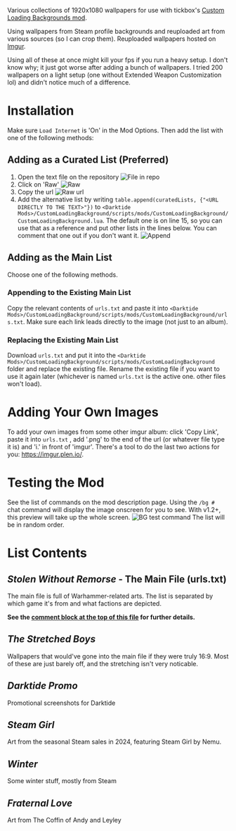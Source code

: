 Various collections of 1920x1080 wallpapers for use with tickbox's [Custom Loading Backgrounds mod](https://www.nexusmods.com/warhammer40kdarktide/mods/462).

Using wallpapers from Steam profile backgrounds and reuploaded art from various sources (so I can crop them). Reuploaded wallpapers hosted on [Imgur](https://imgur.com/a/custom-loading-backgrounds-1920x1080-REhTk5C).

Using all of these at once might kill your fps if you run a heavy setup. I don't know why; it just got worse after adding a bunch of wallpapers. I tried 200 wallpapers on a light setup (one without Extended Weapon Customization lol) and didn't notice much of a difference.

# Installation
Make sure `Load Internet` is 'On' in the Mod Options. Then add the list with one of the following methods:

## Adding as a Curated List (Preferred)
1) Open the text file on the repository
![File in repo](https://github.com/user-attachments/assets/d3f54624-0bfe-41b7-8f91-0713f337d250)
2) Click on 'Raw'
![Raw](https://github.com/user-attachments/assets/3a170483-db37-431e-a08c-90f855ae8b81)
3) Copy the url
![Raw url](https://github.com/user-attachments/assets/38711640-3019-4c8d-ba6d-1a1d07bbaac0)
4) Add the alternative list by writing `table.append(curatedLists, {"<URL DIRECTLY TO THE TEXT>"})` to `<Darktide Mods>/CustomLoadingBackground/scripts/mods/CustomLoadingBackground/CustomLoadingBackground.lua`. The default one is on line 15, so you can use that as a reference and put other lists in the lines below. You can comment that one out if you don't want it.
![Append](https://github.com/user-attachments/assets/6432934b-3647-4562-adf9-70804cdb8ea7)

## Adding as the Main List
Choose one of the following methods.
### Appending to the Existing Main List
Copy the relevant contents of `urls.txt` and paste it into `<Darktide Mods>/CustomLoadingBackground/scripts/mods/CustomLoadingBackground/urls.txt`. Make sure each link leads directly to the image (not just to an album).
### Replacing the Existing Main List
Download `urls.txt` and put it into the `<Darktide Mods>/CustomLoadingBackground/scripts/mods/CustomLoadingBackground` folder and replace the existing file. Rename the existing file if you want to use it again later (whichever is named `urls.txt` is the active one. other files won't load).

# Adding Your Own Images
To add your own images from some other imgur album: click 'Copy Link', paste it into `urls.txt` , add '.png' to the end of the url (or whatever file type it is) and 'i.' in front of 'imgur'. There's a tool to do the last two actions for you: https://imgur.plen.io/.

# Testing the Mod
See the list of commands on the mod description page. Using the `/bg #` chat command will display the image onscreen for you to see. With v1.2+, this preview will take up the whole screen.
![BG test command](https://github.com/user-attachments/assets/5b0819a6-934b-4cdd-a36a-57c30b2c8fea)
The list will be in random order. 

# List Contents
## _Stolen Without Remorse_ - The Main File (urls.txt)
The main file is full of Warhammer-related arts. The list is separated by which game it's from and what factions are depicted.

**See the [comment block at the top of this file](https://github.com/Backup158/DarktideCustomLoadingBackgroundsList/blob/2c93ac5eb9068bb121d18a2b46a18a1e7b586b83/urls.txt#L3C1-L10C46) for further details.**

## _The Stretched Boys_
Wallpapers that would've gone into the main file if they were truly 16:9. Most of these are just barely off, and the stretching isn't very noticable. 

## _Darktide Promo_
Promotional screenshots for Darktide

## _Steam Girl_
Art from the seasonal Steam sales in 2024, featuring Steam Girl by Nemu.

## _Winter_
Some winter stuff, mostly from Steam

## _Fraternal Love_
Art from The Coffin of Andy and Leyley
